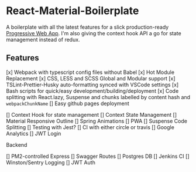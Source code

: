 # React-Material-Boilerplate

A boilerplate with all the latest features for a slick production-ready [Progressive Web App](https://en.wikipedia.org/wiki/Progressive_web_applications). I'm also giving the context hook API a go for state management instead of redux.

## Features

[x] Webpack with typescript config files without Babel
[x] Hot Module Replacement
[x] CSS, LESS and SCSS Global and Modular support
[x] TSLint-Prettier-Husky auto-formatting synced with VSCode settings
[x] Bash scripts for quick/easy development/building/deployment
[x] Code splitting with React.lazy, Suspense and chunks labelled by content hash and `webpackChunkName`
[] Easy github pages deployment

[] Context Hook for state management
[] Context State Management
[] Material Responsive Outline
[] Spring Animations
[] PWA
[] Suspense Code Splitting
[] Testing with Jest?
[] CI with either circle or travis
[] Google Analytics
[] JWT Login

Backend

[] PM2-controlled Express
[] Swagger Routes
[] Postgres DB
[] Jenkins CI
[] Winston/Sentry Logging
[] JWT Auth
